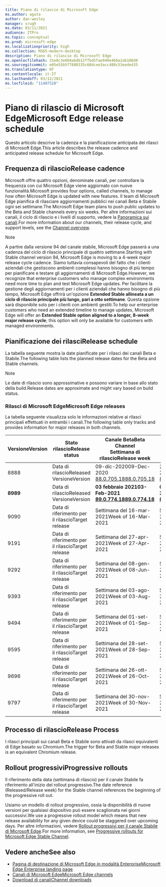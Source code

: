 ```yaml
---
title: Piano di rilascio di Microsoft Edge
ms.author: aguta
author: dan-wesley
manager: srugh
ms.date: 03/11/2021
audience: ITPro
ms.topic: conceptual
ms.prod: microsoft-edge
ms.localizationpriority: high
ms.collection: M365-modern-desktop
description: Piano di rilascio di Microsoft Edge
ms.openlocfilehash: 31e8c3e884abdb12ffbd5fae940e466a2ab188d0
ms.sourcegitcommit: e05e55b5f7808335c68dcee3acc488c53eede435
ms.translationtype: HT
ms.contentlocale: it-IT
ms.lasthandoff: 03/12/2021
ms.locfileid: "11407528"
---
```

# <a name="microsoft-edge-release-schedule"></a><span data-ttu-id="75bae-103">Piano di rilascio di Microsoft Edge</span><span class="sxs-lookup"><span data-stu-id="75bae-103">Microsoft Edge release schedule</span></span>

<span data-ttu-id="75bae-104">Questo articolo descrive la cadenza e la pianificazione anticipata dei rilasci di Microsoft Edge.</span><span class="sxs-lookup"><span data-stu-id="75bae-104">This article describes the release cadence and anticipated release schedule for Microsoft Edge.</span></span>

## <a name="release-cadence"></a><span data-ttu-id="75bae-105">Frequenza di rilascio</span><span class="sxs-lookup"><span data-stu-id="75bae-105">Release cadence</span></span>

<span data-ttu-id="75bae-106">Microsoft offre quattro opzioni, denominate canali, per controllare la frequenza con cui Microsoft Edge viene aggiornato con nuove funzionalità.</span><span class="sxs-lookup"><span data-stu-id="75bae-106">Microsoft provides four options, called channels, to manage how often Microsoft Edge is updated with new features.</span></span> <span data-ttu-id="75bae-107">Il team di Microsoft Edge pianifica di rilasciare aggiornamenti pubblici nei canali Beta e Stabile ogni sei settimane.</span><span class="sxs-lookup"><span data-stu-id="75bae-107">The Microsoft Edge team plans to push public updates to the Beta and Stable channels every six weeks.</span></span> <span data-ttu-id="75bae-108">Per altre informazioni sui canali, il ciclo di rilascio e i livelli di supporto, vedere la [Panoramica sui canali](https://docs.microsoft.com/DeployEdge/microsoft-edge-channels#channel-overview).</span><span class="sxs-lookup"><span data-stu-id="75bae-108">For more information about our channels, their release cycle, and support levels, see the [Channel overview](https://docs.microsoft.com/DeployEdge/microsoft-edge-channels#channel-overview).</span></span>

> [!NOTE]
> <span data-ttu-id="75bae-109">A partire dalla versione 94 del canale stabile, Microsoft Edge passerà a una cadenza del ciclo di rilascio principale di quattro settimane.</span><span class="sxs-lookup"><span data-stu-id="75bae-109">Starting with Stable channel version 94, Microsoft Edge is moving to a 4-week major release cycle cadence.</span></span> <span data-ttu-id="75bae-110">Siamo tuttavia consapevoli del fatto che i clienti aziendali che gestiscono ambienti complessi hanno bisogno di più tempo per pianificare e testare gli aggiornamenti di Microsoft Edge.</span><span class="sxs-lookup"><span data-stu-id="75bae-110">However, we recognize that enterprise customers who manage complex environments need more time to plan and test Microsoft Edge updates.</span></span> <span data-ttu-id="75bae-111">Per facilitare la gestione degli aggiornamenti per i clienti aziendali che hanno bisogno di più tempo, Microsoft Edge offrirà un'opzione **Extended Stable allineata a un ciclo di rilascio principale più lungo, pari a otto settimane**. Questa opzione sarà disponibile solo per i clienti con ambienti gestiti.</span><span class="sxs-lookup"><span data-stu-id="75bae-111">To help our enterprise customers who need an extended timeline to manage updates, Microsoft Edge will offer an **Extended Stable option aligned to a longer, 8-week major release cycle**; this option will only be available for customers with managed environments.</span></span>

## <a name="release-schedule"></a><span data-ttu-id="75bae-112">Pianificazione dei rilasci</span><span class="sxs-lookup"><span data-stu-id="75bae-112">Release schedule</span></span>

<span data-ttu-id="75bae-113">La tabella seguente mostra la date pianificate per i rilasci dei canali Beta e Stabile.</span><span class="sxs-lookup"><span data-stu-id="75bae-113">The following table lists the planned release dates for the Beta and Stable channels.</span></span>

> [!NOTE]
> <span data-ttu-id="75bae-114">Le date di rilascio sono approssimative e possono variare in base allo stato della build.</span><span class="sxs-lookup"><span data-stu-id="75bae-114">Release dates are approximate and might vary based on build status.</span></span>

### <a name="microsoft-edge-releases"></a><span data-ttu-id="75bae-115">Rilasci di Microsoft Edge</span><span class="sxs-lookup"><span data-stu-id="75bae-115">Microsoft Edge releases</span></span>

<span data-ttu-id="75bae-116">La tabella seguente visualizza solo le informazioni relative ai rilasci principali effettuati in entrambi i canali.</span><span class="sxs-lookup"><span data-stu-id="75bae-116">The following table only tracks and provides information for major releases in both channels.</span></span>

| <span data-ttu-id="75bae-117">Versione</span><span class="sxs-lookup"><span data-stu-id="75bae-117">Version</span></span> | <span data-ttu-id="75bae-118">Stato rilascio</span><span class="sxs-lookup"><span data-stu-id="75bae-118">Release status</span></span> | <span data-ttu-id="75bae-119">Canale Beta</span><span class="sxs-lookup"><span data-stu-id="75bae-119">Beta Channel</span></span><br><span data-ttu-id="75bae-120">Settimana di rilascio</span><span class="sxs-lookup"><span data-stu-id="75bae-120">Release week</span></span> | <span data-ttu-id="75bae-121">Canale Stable</span><span class="sxs-lookup"><span data-stu-id="75bae-121">Stable Channel</span></span><br><span data-ttu-id="75bae-122">Settimana di rilascio</span><span class="sxs-lookup"><span data-stu-id="75bae-122">Release week</span></span> |
|---------|-----|------|--------|
| <span data-ttu-id="75bae-123">88</span><span class="sxs-lookup"><span data-stu-id="75bae-123">88</span></span> | <span data-ttu-id="75bae-124">Data di rilascio</span><span class="sxs-lookup"><span data-stu-id="75bae-124">Released</span></span><br><span data-ttu-id="75bae-125">Versione</span><span class="sxs-lookup"><span data-stu-id="75bae-125">Version</span></span> | <span data-ttu-id="75bae-126">09-dic-2020</span><span class="sxs-lookup"><span data-stu-id="75bae-126">09-Dec-2020</span></span><br>[<span data-ttu-id="75bae-127">88.0.705.18</span><span class="sxs-lookup"><span data-stu-id="75bae-127">88.0.705.18</span></span>](https://docs.microsoft.com/deployedge/microsoft-edge-relnote-beta-channel#version-88070518-december-9) | <span data-ttu-id="75bae-128">21-gen-2021</span><span class="sxs-lookup"><span data-stu-id="75bae-128">21-Jan-2021</span></span><br>[<span data-ttu-id="75bae-129">88.0.705.50</span><span class="sxs-lookup"><span data-stu-id="75bae-129">88.0.705.50</span></span>](https://docs.microsoft.com/deployedge/microsoft-edge-relnote-stable-channel#version-88070550-january-21)|
| **<span data-ttu-id="75bae-130">89</span><span class="sxs-lookup"><span data-stu-id="75bae-130">89</span></span>** | <span data-ttu-id="75bae-131">Data di rilascio</span><span class="sxs-lookup"><span data-stu-id="75bae-131">Released</span></span><br><span data-ttu-id="75bae-132">Versione</span><span class="sxs-lookup"><span data-stu-id="75bae-132">Version</span></span> | **<span data-ttu-id="75bae-133">03 febbraio 2021</span><span class="sxs-lookup"><span data-stu-id="75bae-133">03-Feb-2021</span></span>**<br>**[<span data-ttu-id="75bae-134">89.0.774.18</span><span class="sxs-lookup"><span data-stu-id="75bae-134">89.0.774.18</span></span>](https://docs.microsoft.com/deployedge/microsoft-edge-relnote-beta-channel#version-89077418-february-3)** | **<span data-ttu-id="75bae-135">04-mar-2021</span><span class="sxs-lookup"><span data-stu-id="75bae-135">04-Mar-2021</span></span>**<br>**[<span data-ttu-id="75bae-136">89.0.774.45</span><span class="sxs-lookup"><span data-stu-id="75bae-136">89.0.774.45</span></span>](https://docs.microsoft.com/deployedge/microsoft-edge-relnote-stable-channel#version-89077445-march-21)** |
| <span data-ttu-id="75bae-137">90</span><span class="sxs-lookup"><span data-stu-id="75bae-137">90</span></span> | <span data-ttu-id="75bae-138">Data di riferimento per il rilascio</span><span class="sxs-lookup"><span data-stu-id="75bae-138">Target release</span></span> | <span data-ttu-id="75bae-139">Settimana del 16-mar-2021</span><span class="sxs-lookup"><span data-stu-id="75bae-139">Week of 16-Mar-2021</span></span> | <span data-ttu-id="75bae-140">Settimana del 15-apr-2021</span><span class="sxs-lookup"><span data-stu-id="75bae-140">Week of 15-Apr-2021</span></span> |
| <span data-ttu-id="75bae-141">91</span><span class="sxs-lookup"><span data-stu-id="75bae-141">91</span></span> | <span data-ttu-id="75bae-142">Data di riferimento per il rilascio</span><span class="sxs-lookup"><span data-stu-id="75bae-142">Target release</span></span> | <span data-ttu-id="75bae-143">Settimana del 27-apr-2021</span><span class="sxs-lookup"><span data-stu-id="75bae-143">Week of 27-Apr-2021</span></span> | <span data-ttu-id="75bae-144">Settimana del 27-mag-2021</span><span class="sxs-lookup"><span data-stu-id="75bae-144">Week of 27-May-2021</span></span> |
| <span data-ttu-id="75bae-145">92</span><span class="sxs-lookup"><span data-stu-id="75bae-145">92</span></span> | <span data-ttu-id="75bae-146">Data di riferimento per il rilascio</span><span class="sxs-lookup"><span data-stu-id="75bae-146">Target release</span></span> | <span data-ttu-id="75bae-147">Settimana del 08-gen-2021</span><span class="sxs-lookup"><span data-stu-id="75bae-147">Week of 08-Jun-2021</span></span> | <span data-ttu-id="75bae-148">Settimana del 22-lug-2021</span><span class="sxs-lookup"><span data-stu-id="75bae-148">Week of 22-Jul-2021</span></span> |
| <span data-ttu-id="75bae-149">93</span><span class="sxs-lookup"><span data-stu-id="75bae-149">93</span></span> | <span data-ttu-id="75bae-150">Data di riferimento per il rilascio</span><span class="sxs-lookup"><span data-stu-id="75bae-150">Target release</span></span> | <span data-ttu-id="75bae-151">Settimana del 03-ago-2021</span><span class="sxs-lookup"><span data-stu-id="75bae-151">Week of 03-Aug-2021</span></span> | <span data-ttu-id="75bae-152">Settimana del 02-set-2021</span><span class="sxs-lookup"><span data-stu-id="75bae-152">Week of 02-Sep-2021</span></span> |
| <span data-ttu-id="75bae-153">94</span><span class="sxs-lookup"><span data-stu-id="75bae-153">94</span></span> | <span data-ttu-id="75bae-154">Data di riferimento per il rilascio</span><span class="sxs-lookup"><span data-stu-id="75bae-154">Target release</span></span> | <span data-ttu-id="75bae-155">Settimana del 01-set-2021</span><span class="sxs-lookup"><span data-stu-id="75bae-155">Week of 01-Sep-2021</span></span> | <span data-ttu-id="75bae-156">Settimana del 23-set-2021</span><span class="sxs-lookup"><span data-stu-id="75bae-156">Week of 23-Sep-2021</span></span> |
| <span data-ttu-id="75bae-157">95</span><span class="sxs-lookup"><span data-stu-id="75bae-157">95</span></span> | <span data-ttu-id="75bae-158">Data di riferimento per il rilascio</span><span class="sxs-lookup"><span data-stu-id="75bae-158">Target release</span></span> | <span data-ttu-id="75bae-159">Settimana del 28-set-2021</span><span class="sxs-lookup"><span data-stu-id="75bae-159">Week of 28-Sep-2021</span></span> | <span data-ttu-id="75bae-160">Settimana del 21-ott-2021</span><span class="sxs-lookup"><span data-stu-id="75bae-160">Week of 21-Oct-2021</span></span> |
| <span data-ttu-id="75bae-161">96</span><span class="sxs-lookup"><span data-stu-id="75bae-161">96</span></span> | <span data-ttu-id="75bae-162">Data di riferimento per il rilascio</span><span class="sxs-lookup"><span data-stu-id="75bae-162">Target release</span></span> | <span data-ttu-id="75bae-163">Settimana del 26-ott-2021</span><span class="sxs-lookup"><span data-stu-id="75bae-163">Week of 26-Oct-2021</span></span> | <span data-ttu-id="75bae-164">Settimana del 18-nov-2021</span><span class="sxs-lookup"><span data-stu-id="75bae-164">Week of 18-Nov-2021</span></span> |
| <span data-ttu-id="75bae-165">97</span><span class="sxs-lookup"><span data-stu-id="75bae-165">97</span></span> | <span data-ttu-id="75bae-166">Data di riferimento per il rilascio</span><span class="sxs-lookup"><span data-stu-id="75bae-166">Target release</span></span> | <span data-ttu-id="75bae-167">Settimana del 30-nov-2021</span><span class="sxs-lookup"><span data-stu-id="75bae-167">Week of 30-Nov-2021</span></span> | <span data-ttu-id="75bae-168">Settimana del 06-gen-2022</span><span class="sxs-lookup"><span data-stu-id="75bae-168">Week of 06-Jan-2022</span></span> |

## <a name="release-process"></a><span data-ttu-id="75bae-169">Processo di rilascio</span><span class="sxs-lookup"><span data-stu-id="75bae-169">Release Process</span></span>

<span data-ttu-id="75bae-170">I rilasci principali sui canali Beta e Stabile sono attivati da rilasci equivalenti di Edge basato su Chromium.</span><span class="sxs-lookup"><span data-stu-id="75bae-170">The trigger for Beta and Stable major releases is an equivalent Chromium release.</span></span>

## <a name="progressive-rollouts"></a><span data-ttu-id="75bae-171">Rollout progressivi</span><span class="sxs-lookup"><span data-stu-id="75bae-171">Progressive rollouts</span></span>

<span data-ttu-id="75bae-172">Il riferimento della data (settimana di rilascio) per il canale Stabile fa riferimento all'inizio del rollout progressivo.</span><span class="sxs-lookup"><span data-stu-id="75bae-172">The date reference (Released/Release week) for the Stable channel references the beginning of the progressive roll out.</span></span>

<span data-ttu-id="75bae-173">Usiamo un modello di rollout progressivo, ossia la disponibilità di nuove versioni per qualsiasi dispositivo può essere scaglionata nei giorni successivi.</span><span class="sxs-lookup"><span data-stu-id="75bae-173">We use a progressive rollout model which means that new release availability for any given device could be staggered over upcoming days.</span></span> <span data-ttu-id="75bae-174">Per altre informazioni, vedere [Rollout progressivi per il canale Stabile di Microsoft Edge](microsoft-edge-update-progressive-rollout.md).</span><span class="sxs-lookup"><span data-stu-id="75bae-174">For more information, see [Progressive rollouts for Microsoft Edge Stable Channel](microsoft-edge-update-progressive-rollout.md).</span></span>

## <a name="see-also"></a><span data-ttu-id="75bae-175">Vedere anche</span><span class="sxs-lookup"><span data-stu-id="75bae-175">See also</span></span>

- [<span data-ttu-id="75bae-176">Pagina di destinazione di Microsoft Edge in modalità Enterprise</span><span class="sxs-lookup"><span data-stu-id="75bae-176">Microsoft Edge Enterprise landing page</span></span>](https://aka.ms/EdgeEnterprise)
- [<span data-ttu-id="75bae-177">Canali di Microsoft Edge</span><span class="sxs-lookup"><span data-stu-id="75bae-177">Microsoft Edge channels</span></span>](microsoft-edge-channels.md)
- [<span data-ttu-id="75bae-178">Download di canali</span><span class="sxs-lookup"><span data-stu-id="75bae-178">Channel downloads</span></span>](https://www.microsoft.com/edge/business/download)